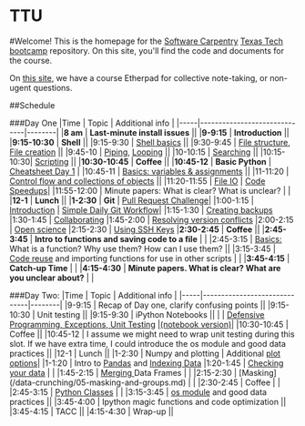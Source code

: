 TTU
===

#Welcome!
This is the homepage for the [Software Carpentry](software-carpentry.org/) [Texas Tech](http://www.ttu.edu/) [bootcamp](http://wrightaprilm.github.io/2014-08-23-ttu/) repository. On this site, you'll find the code and documents for the course.

On [this site](https://swcarpentry.etherpad.mozilla.org/4), we have a course Etherpad for collective note-taking, or non-ugent questions.

##Schedule

###Day One
|Time | Topic | Additional info |
|-----|------------------------------|--------|
|**8 am** | **Last-minute install issues**   ||
|**9-9:15** | **Introduction** ||
|**9:15-10:30** | **Shell** ||
|9:15-9:30 | [Shell basics](shell/00-intro.md) ||
|9:30-9:45 | [File structure](shell/01-filedir.md), [File creation](shell/03-pipefilter.md) ||
|9:45-10 | [Piping](shell/03-pipefilter.md), [Looping](shell/04-loop.md) ||
|10-10:15 | [Searching](shell/06-find.md)  ||
|10:15-10:30| [Scripting](shell/05-script.md) ||
|**10:30-10:45** | **Coffee** ||
|**10:45-12** | **Basic Python** | [Cheatsheet Day 1](https://github.com/wrightaprilm/TTU/blob/master/CheastsheetDay1.md) |
|10:45-11 | [Basics: variables & assignments](python/00-python_variables_and_operators.md) ||
|11-11:20 | [Control flow and collections of objects](python/01-python_controlf_flow.md) ||
|11:20-11:55 | [File IO](python/02-python-fileio.md) | [Code Speedups](python/speedups.md)|
|11:55-12:00 | Minute papers: What is clear? What is unclear? | |
|**12-1** | **Lunch** ||
|**1-2:30** | **Git** | [Pull Request Challenge](https://github.com/wrightaprilm/TTU/blob/master/PullRequestChallenge.md)|
|1:00-1:15 | [Introduction](git/00-intro.md) | [Simple Daily Git Workflow](git/simple-daily-git-workflow.jpg)|
|1:15-1:30 | [Creating backups](git/01-backup.md)
|1:30-1:45 | [Collaborating](git/02-collab.md)
|1:45-2:00 | [Resolving version conflicts](git/03-conflict.md)
|2:00-2:15 | [Open science](git/04-open.md)
|2:15-2:30 | [Using SSH Keys](git/05-sshkeys.md)
|**2:30-2:45** | **Coffee** ||
|**2:45-3:45** | **Intro to functions and saving code to a file** | |
|2:45-3:15 | [Basics:](python/03-python_functions.md) What is a function? Why use them? How can I use them? ||
|3:15-3:45 | [Code reuse](python/04-python_scripts_as_modules.md) and importing functions for use in other scripts | |
|**3:45-4:15** | **Catch-up Time** | |
|**4:15-4:30** | **Minute papers. What is clear? What are you unclear about?** | |

###Day Two:
|Time   | Topic | Additional info |
|-----|------------------------------|--------|
|9-9:15 | Recap of Day one, clarify confusing points ||
|9:15-10:30 | Unit testing ||
|9:15-9:30 | iPython Notebooks ||
| | [Defensive Programming, Exceptions, Unit Testing](testing/03-qa.md) |[(notebook version)](testing/03-qa.ipynb)|
|10:30-10:45 | Coffee ||
|10:45-12 | I assume we might need to wrap unit testing during this slot. If we have extra time, I could introduce the os module and good data practices ||
|12-1 | Lunch ||
|1-2:30 | Numpy and plotting | Additional [plot options](https://github.com/wrightaprilm/datacarpentry/blob/master/lessons/python/07-plotting-with-matplotlib.md)|
|1-1:20 | Intro to [Pandas](/data-crunching/01-starting-with-data.md) and [Indexing Data](/data-crunching/02-indexing.md)
|1:20-1:45 | [Checking your data](/data-crunching/03-checking_your_data.md) | |
|1:45-2:15 | [Merging ](/data-crunching/06-merging-data.md) Data Frames | |
|2:15-2:30 | [Masking] (/data-crunching/05-masking-and-groups.md) | |
|2:30-2:45 | Coffee | |
|2:45-3:15 | [Python Classes](python/05-python-classes.md)  | |
|3:15-3:45 | [os module](/04-data_as_read-only) and good data practices ||
|3:45-4:00 | Ipython magic functions and code optimization ||
|3:45-4:15 | TACC ||
|4:15-4:30 | Wrap-up ||


